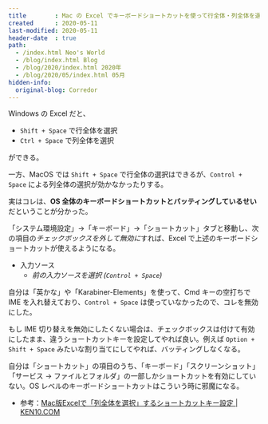 ```yaml
---
title        : Mac の Excel でキーボードショートカットを使って行全体・列全体を選択する方法
created      : 2020-05-11
last-modified: 2020-05-11
header-date  : true
path:
  - /index.html Neo's World
  - /blog/index.html Blog
  - /blog/2020/index.html 2020年
  - /blog/2020/05/index.html 05月
hidden-info:
  original-blog: Corredor
---
```


Windows の Excel だと、

- `Shift + Space` で行全体を選択
- `Ctrl + Space` で列全体を選択

ができる。

一方、MacOS では `Shift + Space` で行全体の選択はできるが、`Control + Space` による列全体の選択が効かなかったりする。

実はコレは、**OS 全体のキーボードショートカットとバッティングしているせい**だということが分かった。

「システム環境設定」→「キーボード」→「ショートカット」タブと移動し、次の項目の*チェックボックスを外して無効に*すれば、Excel で上述のキーボードショートカットが使えるようになる。

- 入力ソース
  - *前の入力ソースを選択 (`Control + Space`)*

自分は「英かな」や「Karabiner-Elements」を使って、Cmd キーの空打ちで IME を入れ替えており、`Control + Space` は使っていなかったので、コレを無効にした。

もし IME 切り替えを無効にしたくない場合は、チェックボックスは付けて有効にしたまま、違うショートカットキーを設定してやれば良い。例えば `Option + Shift + Space` みたいな割り当てにしてやれば、バッティングしなくなる。

自分は「ショートカット」の項目のうち、「キーボード」「スクリーンショット」「サービス → ファイルとフォルダ」の一部しかショートカットを有効にしていない。OS レベルのキーボードショートカットはこういう時に邪魔になる。

- 参考：[Mac版Excelで「列全体を選択」するショートカットキー設定 | KEN10.COM](https://www.ken10.com/tech/excel/mac_excel_shortcutkey.html)
